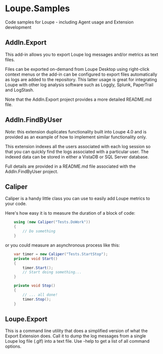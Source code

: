 # Loupe.Samples #

Code samples for Loupe - including Agent usage and Extension development

## AddIn.Export ##
This add-in allows you to export Loupe log messages and/or metrics as text files.

Files can be exported on-demand from Loupe Desktop using right-click context menus
or the add-in can be configured to export files automatically as logs are added
to the repository.  This latter usage is great for integrating Loupe with other
log analysis software such as Loggly, Splunk, PaperTrail and LogStash.

Note that the AddIn.Export project provides a more detailed README.md file.

## AddIn.FindByUser ##

*Note*: this extension duplicates functionality built into Loupe 4.0 and is provided
as an example of how to implement similar functionality only.

This extension indexes all the users associated with each log session so that you
can quickly find the logs associated with a particular user.  The indexed data can
be stored in either a VistaDB or SQL Server database.  

Full details are provided in a README.md file associated with the AddIn.FindByUser project.

## Caliper ##

Caliper is a handy little class you can use to easily add Loupe metrics to your code.

Here's how easy it is to measure the duration of a block of code:

```C#
    using (new Caliper("Tests.DoWork"))
    {
        // Do something
    }
```

or you could measure an asynchronous process like this:

```C#
    var timer = new Caliper("Tests.StartStop");
    private void Start()
    {
        timer.Start();
        // Start doing something...
    }

    private void Stop()
    {
        // ... all done!
        timer.Stop();
    }
```

## Loupe.Export ##

This is a command line utility that does a simplified version of what the Export Extension does.
Call it to dump the log messages from a single Loupe log file (.glf) into a text file.  Use -help
to get a list of all command options.
